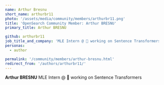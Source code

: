 ```yaml
---
name: Arthur Bresnu
short_name: arthurbr11
photo: '/assets/media/community/members/arthurbr11.png'
title: 'OpenSearch Community Member: Arthur BRESNU'
primary_title: Arthur BRESNU

github: arthurbr11
job_title_and_company: 'MLE Intern @ 🤗 working on Sentence Transformers'
personas:
  - author

permalink: '/community/members/arthur-bresnu.html'
redirect_from: '/authors/arthurbr11/'
---
```


**Arthur BRESNU** MLE Intern @ 🤗 working on Sentence Transformers